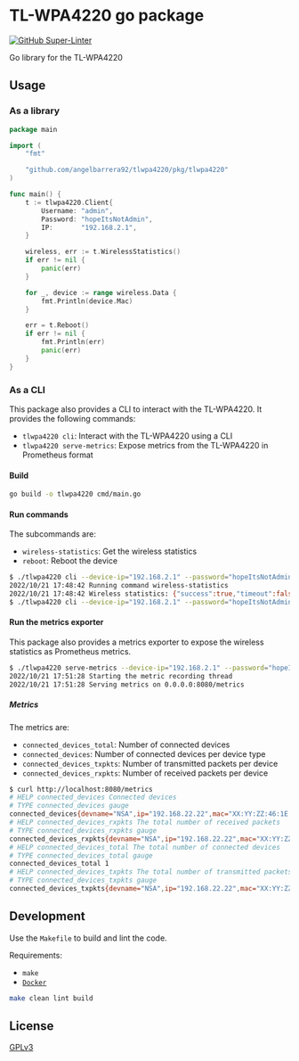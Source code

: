 # TL-WPA4220 go package

[![GitHub Super-Linter](https://github.com/angelbarrera92/tlwpa4220/workflows/Lint%20Code%20Base/badge.svg)](https://github.com/marketplace/actions/super-linter)

Go library for the TL-WPA4220

## Usage

### As a library

```go
package main

import (
    "fmt"

    "github.com/angelbarrera92/tlwpa4220/pkg/tlwpa4220"
)

func main() {
    t := tlwpa4220.Client{
        Username: "admin",
        Password: "hopeItsNotAdmin",
        IP:       "192.168.2.1",
    }

    wireless, err := t.WirelessStatistics()
    if err != nil {
        panic(err)
    }

    for _, device := range wireless.Data {
        fmt.Println(device.Mac)
    }

    err = t.Reboot()
    if err != nil {
        fmt.Println(err)
        panic(err)
    }
}
```

### As a CLI

This package also provides a CLI to interact with the TL-WPA4220.
It provides the following commands:

- `tlwpa4220 cli`: Interact with the TL-WPA4220 using a CLI
- `tlwpa4220 serve-metrics`: Expose metrics from the TL-WPA4220 in Prometheus format

#### Build

```bash
go build -o tlwpa4220 cmd/main.go
```

#### Run commands

The subcommands are:

- `wireless-statistics`: Get the wireless statistics
- `reboot`: Reboot the device

```bash
$ ./tlwpa4220 cli --device-ip="192.168.2.1" --password="hopeItsNotAdmin" wireless-statistics
2022/10/21 17:48:42 Running command wireless-statistics
2022/10/21 17:48:42 Wireless statistics: {"success":true,"timeout":false,"data":[{"mac":"XX-YY-ZZ-46-1E-40","type":"2.4GHz","encryption":"wpa2-psk","rxpkts":"0","txpkts":"0","ip":"192.168.22.22","devName":"NSA"}],"others":{"max_rules":64}}
$ ./tlwpa4220 cli --device-ip="192.168.2.1" --password="hopeItsNotAdmin" reboot
```

#### Run the metrics exporter

This package also provides a metrics exporter to expose the wireless statistics as Prometheus metrics.

```bash
$ ./tlwpa4220 serve-metrics --device-ip="192.168.2.1" --password="hopeItsNotAdmin"
2022/10/21 17:51:28 Starting the metric recording thread
2022/10/21 17:51:28 Serving metrics on 0.0.0.0:8080/metrics
```

##### Metrics

The metrics are:

- `connected_devices_total`: Number of connected devices
- `connected_devices`: Number of connected devices per device type
- `connected_devices_txpkts`: Number of transmitted packets per device
- `connected_devices_rxpkts`: Number of received packets per device

```bash
$ curl http://localhost:8080/metrics
# HELP connected_devices Connected devices
# TYPE connected_devices gauge
connected_devices{devname="NSA",ip="192.168.22.22",mac="XX:YY:ZZ:46:1E:40"} 1
# HELP connected_devices_rxpkts The total number of received packets
# TYPE connected_devices_rxpkts gauge
connected_devices_rxpkts{devname="NSA",ip="192.168.22.22",mac="XX:YY:ZZ:46:1E:40"} 0
# HELP connected_devices_total The total number of connected devices
# TYPE connected_devices_total gauge
connected_devices_total 1
# HELP connected_devices_txpkts The total number of transmitted packets
# TYPE connected_devices_txpkts gauge
connected_devices_txpkts{devname="NSA",ip="192.168.22.22",mac="XX:YY:ZZ:46:1E:40"} 0
```

## Development

Use the `Makefile` to build and lint the code.

Requirements:

- `make`
- [`Docker`](https://docs.docker.com/get-docker/)

```bash
make clean lint build
```

## License

[GPLv3](LICENSE)
